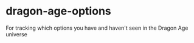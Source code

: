 # dragon-age-options
For tracking which options you have and haven't seen in the Dragon Age universe
